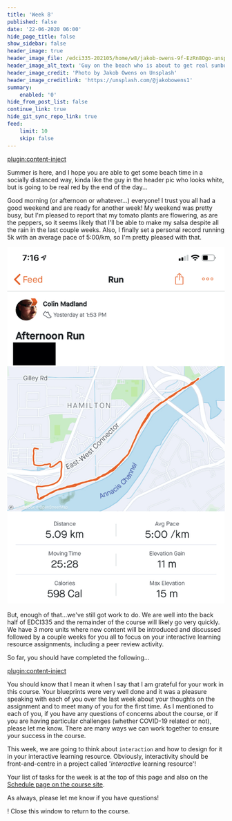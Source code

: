 ```yaml
---
title: 'Week 8'
published: false
date: '22-06-2020 06:00'
hide_page_title: false
show_sidebar: false
header_image: true
header_image_file: /edci335-202105/home/w8/jakob-owens-9f-EzRn8Ogo-unsplash.jpg
header_image_alt_text: 'Guy on the beach who is about to get real sunburnt'
header_image_credit: 'Photo by Jakob Owens on Unsplash'
header_image_creditlink: 'https://unsplash.com/@jakobowens1'
summary:
    enabled: '0'
hide_from_post_list: false
continue_link: true
hide_git_sync_repo_link: true
feed:
    limit: 10
    skip: false
---
```


[plugin:content-inject](../w8/_week-8)

Summer is here, and I hope you are able to get some beach time in a socially distanced way, kinda like the guy in the header pic who looks white, but is going to be real red by the end of the day...

Good morning (or afternoon or whatever...) everyone! I trust you all had a good weekend and are ready for another week! My weekend was pretty busy, but I'm pleased to report that my tomato plants are flowering, as are the peppers, so it seems likely that I'll be able to make my salsa despite all the rain in the last couple weeks. Also, I finally set a personal record running 5k with an average pace of 5:00/km, so I'm pretty pleased with that.

![alt-text](500mperkm.jpeg "Map of my run on Strava")



But, enough of that...we've still got work to do. We are well into the back half of EDCI335 and the remainder of the course will likely go very quickly. We have 3 more units where new content will be introduced and discussed followed by a couple weeks for you all to focus on your interactive learning resource assignments, including a peer review activity.

So far, you should have completed the following...

[plugin:content-inject](../w8/_completed)

You should know that I mean it when I say that I am grateful for your work in this course. Your blueprints were very well done and it was a pleasure speaking with each of you over the last week about your thoughts on the assignment and to meet many of you for the first time. As I mentioned to each of you, if you have any questions of concerns about the course, or if you are having particular challenges (whether COVID-19 related or not), please let me know. There are many ways we can work together to ensure your success in the course.

This week, we are going to think about `interaction` and how to design for it in your interactive learning resource. Obviously, interactivity should be front-and-centre in a project called '*interactive* learning resource'! 

Your list of tasks for the week is at the top of this page and also on the [Schedule page on the course site](https://edtechuvic.ca/edci335/a01-schedule-with-colin/).

As always, please let me know if you have questions!

! Close this window to return to the course.